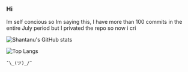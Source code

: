 ### Hi

Im self concious so Im saying this, I have more than 100 commits in the entire July period but I privated the repo so now i cri 

![Shantanu's GitHub stats](https://github-readme-stats.vercel.app/api?username=ShanTen&theme=highcontrast&show_icons=true&hide_rank=true])


![Top Langs](https://github-readme-stats.vercel.app/api/top-langs/?username=ShanTen&theme=highcontrast)

`¯\_(ツ)_/¯`

